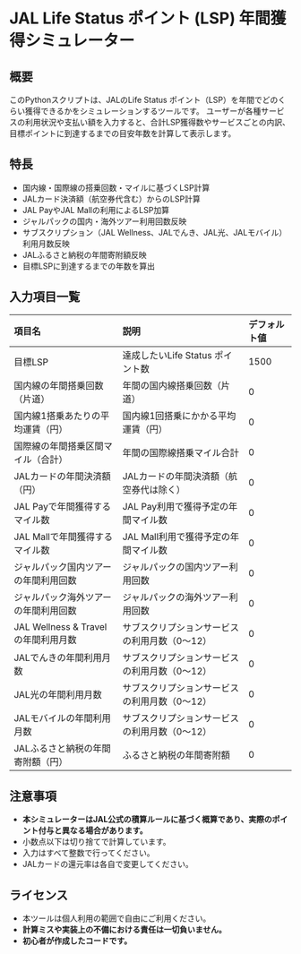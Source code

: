 # JAL Life Status ポイント (LSP) 年間獲得シミュレーター

## 概要
このPythonスクリプトは、JALのLife Status ポイント（LSP）を年間でどのくらい獲得できるかをシミュレーションするツールです。
ユーザーが各種サービスの利用状況や支払い額を入力すると、合計LSP獲得数やサービスごとの内訳、目標ポイントに到達するまでの目安年数を計算して表示します。

## 特長
- 国内線・国際線の搭乗回数・マイルに基づくLSP計算
- JALカード決済額（航空券代含む）からのLSP計算
- JAL PayやJAL Mallの利用によるLSP加算
- ジャルパックの国内・海外ツアー利用回数反映
- サブスクリプション（JAL Wellness、JALでんき、JAL光、JALモバイル）利用月数反映
- JALふるさと納税の年間寄附額反映
- 目標LSPに到達するまでの年数を算出

## 入力項目一覧
| 項目名 | 説明 | デフォルト値 |
| :--- | :--- | :--- |
| 目標LSP | 達成したいLife Status ポイント数 | 1500 |
| 国内線の年間搭乗回数（片道） | 年間の国内線搭乗回数（片道） | 0 |
| 国内線1搭乗あたりの平均運賃（円） | 国内線1回搭乗にかかる平均運賃（円） | 0 |
| 国際線の年間搭乗区間マイル（合計） | 年間の国際線搭乗マイル合計 | 0 |
| JALカードの年間決済額（円） | JALカードの年間決済額（航空券代は除く） | 0 |
| JAL Payで年間獲得するマイル数 | JAL Pay利用で獲得予定の年間マイル数 | 0 |
| JAL Mallで年間獲得するマイル数 | JAL Mall利用で獲得予定の年間マイル数 | 0 |
| ジャルパック国内ツアーの年間利用回数 | ジャルパックの国内ツアー利用回数 | 0 |
| ジャルパック海外ツアーの年間利用回数 | ジャルパックの海外ツアー利用回数 | 0 |
| JAL Wellness & Travelの年間利用月数 | サブスクリプションサービスの利用月数（0～12） | 0 |
| JALでんきの年間利用月数 | サブスクリプションサービスの利用月数（0～12） | 0 |
| JAL光の年間利用月数 | サブスクリプションサービスの利用月数（0～12） | 0 |
| JALモバイルの年間利用月数 | サブスクリプションサービスの利用月数（0～12） | 0 |
| JALふるさと納税の年間寄附額（円） | ふるさと納税の年間寄附額 | 0 |

## 注意事項
- **本シミュレーターはJAL公式の積算ルールに基づく概算であり、実際のポイント付与と異なる場合があります。**
- 小数点以下は切り捨てで計算しています。
- 入力はすべて整数で行ってください。
- JALカードの還元率は各自で変更してください。

## ライセンス
- 本ツールは個人利用の範囲で自由にご利用ください。
- **計算ミスや実装上の不備における責任は一切負いません。**
- **初心者が作成したコードです。**
